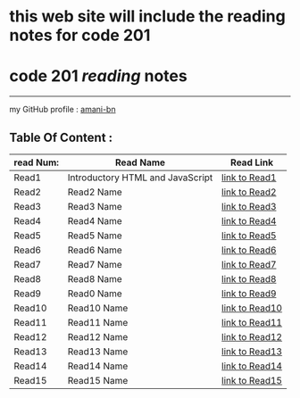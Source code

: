 # this web site will include the reading notes for code 201

# **code 201 *reading* notes**

<hr>

 my  GitHub profile : [ amani-bn  ](https://github.com/amani-bn)


 ## Table Of Content :
 
|read Num: |Read Name|Read Link                                |
|----------|---------|---------                                |
|Read1     |Introductory HTML and JavaScript|[link to Read1]() |
|Read2     |Read2 Name|[link to Read2]()                       |
|Read3     |Read3 Name|[link to Read3]()                       |
|Read4     |Read4 Name|[link to Read4]()                       |
|Read5     |Read5 Name|[link to Read5]()                       |
|Read6     |Read6 Name|[link to Read6]()                       |
|Read7     |Read7 Name|[link to Read7]()                       |
|Read8     |Read8 Name|[link to Read8]()                       |
|Read9     |Read0 Name|[link to Read9]()                       |
|Read10    |Read10 Name|[link to Read10]()                     |
|Read11    |Read11 Name|[link to Read11]()                     |
|Read12    |Read12 Name|[link to Read12]()                     |
|Read13    |Read13 Name|[link to Read13]()                     |
|Read14    |Read14 Name|[link to Read14]()                     |
|Read15    |Read15 Name|[link to Read15]()                     |
